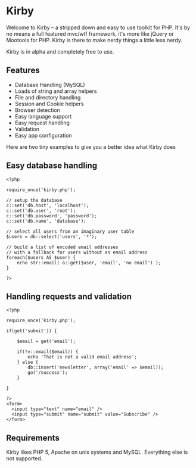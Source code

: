 # Kirby

Welcome to Kirby – a stripped down and easy to use toolkit for PHP. It's by no means a full featured mvc/wtf framework, it's more like jQuery or Mootools for PHP. Kirby is there to make nerdy things a little less nerdy.

Kirby is in alpha and completely free to use.

## Features

- Database Handling (MySQL)
- Loads of string and array helpers
- File and directory handling
- Session and Cookie helpers
- Browser detection
- Easy language support
- Easy request handling
- Validation
- Easy app configuration

Here are two tiny examples to give you a better idea what Kirby does

## Easy database handling

    <?php
      
    require_once('kirby.php');
      
    // setup the database
    c::set('db.host', 'localhost');
    c::set('db.user', 'root');
    c::set('db.password', 'password');
    c::set('db.name', 'database');
      
    // select all users from an imaginary user table
    $users = db::select('users', '*');
      
    // build a list of encoded email addresses
    // with a fallback for users without an email address
    foreach($users AS $user) {
        echo str::email( a::get($user, 'email', 'no email') );
    } 
      
    ?>

## Handling requests and validation

    <?php

    require_once('kirby.php');

    if(get('submit')) {
    
        $email = get('email');

        if(!v::email($email)) {
            echo 'That is not a valid email address';
        } else {
            db::insert('newsletter', array('email' => $email));
            go('/success');
        }
    
    }

    ?>
    <form>
      <input type="text" name="email" />
      <input type="submit" name="submit" value="Subscribe" />
    </form>

## Requirements
Kirby likes PHP 5, Apache on unix systems and MySQL. Everything else is not supported.